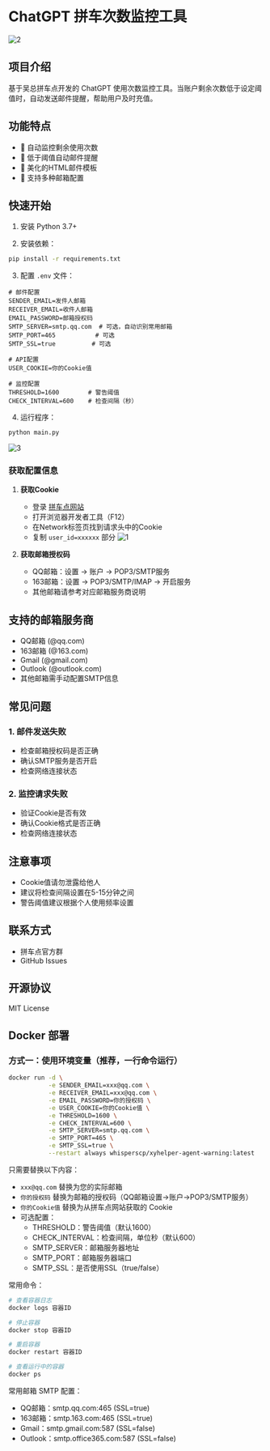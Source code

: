 # ChatGPT 拼车次数监控工具
![2](https://github.com/user-attachments/assets/c08f14d9-fbed-43f8-b973-8deff875287a)


## 项目介绍
基于吴总拼车点开发的 ChatGPT 使用次数监控工具。当账户剩余次数低于设定阈值时，自动发送邮件提醒，帮助用户及时充值。

## 功能特点
- 🔄 自动监控剩余使用次数
- 📧 低于阈值自动邮件提醒
- 🎨 美化的HTML邮件模板
- 🔧 支持多种邮箱配置

## 快速开始

1. 安装 Python 3.7+

2. 安装依赖：
```bash
pip install -r requirements.txt
```

3. 配置 `.env` 文件：
```env
# 邮件配置
SENDER_EMAIL=发件人邮箱
RECEIVER_EMAIL=收件人邮箱
EMAIL_PASSWORD=邮箱授权码
SMTP_SERVER=smtp.qq.com  # 可选，自动识别常用邮箱
SMTP_PORT=465           # 可选
SMTP_SSL=true          # 可选

# API配置
USER_COOKIE=你的Cookie值

# 监控配置
THRESHOLD=1600        # 警告阈值
CHECK_INTERVAL=600    # 检查间隔（秒）
```

4. 运行程序：
```bash
python main.py
```
![3](https://github.com/user-attachments/assets/e1a91398-0dbc-4df2-b9b9-2a7240ba0408)

### 获取配置信息

1. **获取Cookie**
   - 登录 [拼车点网站](https://www.xyhelper-agent.com)
   - 打开浏览器开发者工具（F12）
   - 在Network标签页找到请求头中的Cookie
   - 复制 `user_id=xxxxxx` 部分
![1](https://github.com/user-attachments/assets/cc85b2fd-71ce-4f1a-80d9-0c82a00f5919)

2. **获取邮箱授权码**
   - QQ邮箱：设置 -> 账户 -> POP3/SMTP服务
   - 163邮箱：设置 -> POP3/SMTP/IMAP -> 开启服务
   - 其他邮箱请参考对应邮箱服务商说明

## 支持的邮箱服务商
- QQ邮箱 (@qq.com)
- 163邮箱 (@163.com)
- Gmail (@gmail.com)
- Outlook (@outlook.com)
- 其他邮箱需手动配置SMTP信息

## 常见问题

### 1. 邮件发送失败
- 检查邮箱授权码是否正确
- 确认SMTP服务是否开启
- 检查网络连接状态

### 2. 监控请求失败
- 验证Cookie是否有效
- 确认Cookie格式是否正确
- 检查网络连接状态

## 注意事项
- Cookie值请勿泄露给他人
- 建议将检查间隔设置在5-15分钟之间
- 警告阈值建议根据个人使用频率设置

## 联系方式
- 拼车点官方群
- GitHub Issues

## 开源协议
MIT License

## Docker 部署

### 方式一：使用环境变量（推荐，一行命令运行）

```bash
docker run -d \
           -e SENDER_EMAIL=xxx@qq.com \
           -e RECEIVER_EMAIL=xxx@qq.com \
           -e EMAIL_PASSWORD=你的授权码 \
           -e USER_COOKIE=你的Cookie值 \
           -e THRESHOLD=1600 \
           -e CHECK_INTERVAL=600 \
           -e SMTP_SERVER=smtp.qq.com \
           -e SMTP_PORT=465 \
           -e SMTP_SSL=true \
           --restart always whisperscp/xyhelper-agent-warning:latest
```

只需要替换以下内容：
- `xxx@qq.com` 替换为您的实际邮箱
- `你的授权码` 替换为邮箱的授权码（QQ邮箱设置->账户->POP3/SMTP服务）
- `你的Cookie值` 替换为从拼车点网站获取的 Cookie
- 可选配置：
  - THRESHOLD：警告阈值（默认1600）
  - CHECK_INTERVAL：检查间隔，单位秒（默认600）
  - SMTP_SERVER：邮箱服务器地址
  - SMTP_PORT：邮箱服务器端口
  - SMTP_SSL：是否使用SSL（true/false）

常用命令：
```bash
# 查看容器日志
docker logs 容器ID

# 停止容器
docker stop 容器ID

# 重启容器
docker restart 容器ID

# 查看运行中的容器
docker ps
```

常用邮箱 SMTP 配置：
- QQ邮箱：smtp.qq.com:465 (SSL=true)
- 163邮箱：smtp.163.com:465 (SSL=true)
- Gmail：smtp.gmail.com:587 (SSL=false)
- Outlook：smtp.office365.com:587 (SSL=false)
